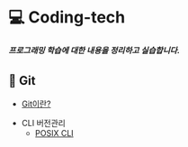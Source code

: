 # 💻 Coding-tech

###### **프로그래밍 학습에 대한 내용을 정리하고 실습합니다.**

## 📔 Git 

* [Git이란?][go to git]

[go to git]: https://github.com/Minseo-Jo/Coding-tech/blob/76ec9e32da6e05de174760a7352d9ce176792060/Git/Git.md

* CLI 버전관리
  * [POSIX CLI][go to posix cli]

[go to posix cli]: https://github.com/Minseo-Jo/Coding-tech/blob/ffae4d21d7e030ef1d01e9da83d907bbaa1f3d20/Git/POSIX%20CLI.md
